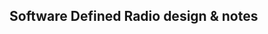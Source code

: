 ## Software Defined Radio design & notes
<!--
**ParsecSDR/ParsecSDR** is an in-progress LMS7002M transceiver based software-defined radio

ParsecSDR is a software-defined radio inspired by the project FreeRSP (http://electronics.kitchen/misc/freesrp/). It consists of a PCB with a radio transceiver IC, and an FPGA with digital signal processing functionality. The FPGA acts as a signal processing modem, which receives discrete signals from an LMS7002M transceiver.
 
Currently, all I have is a notion with electronics/signal processing notes, and 
